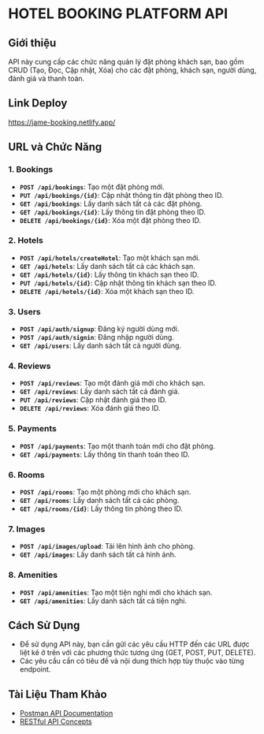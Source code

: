 # HOTEL BOOKING PLATFORM API

## Giới thiệu
API này cung cấp các chức năng quản lý đặt phòng khách sạn, bao gồm CRUD (Tạo, Đọc, Cập nhật, Xóa) cho các đặt phòng, khách sạn, người dùng, đánh giá và thanh toán.

## Link Deploy
https://jame-booking.netlify.app/

## URL và Chức Năng

### 1. **Bookings**
- **`POST /api/bookings`**: Tạo một đặt phòng mới.
- **`PUT /api/bookings/{id}`**: Cập nhật thông tin đặt phòng theo ID.
- **`GET /api/bookings`**: Lấy danh sách tất cả các đặt phòng.
- **`GET /api/bookings/{id}`**: Lấy thông tin đặt phòng theo ID.
- **`DELETE /api/bookings/{id}`**: Xóa một đặt phòng theo ID.

### 2. **Hotels**
- **`POST /api/hotels/createHotel`**: Tạo một khách sạn mới.
- **`GET /api/hotels`**: Lấy danh sách tất cả các khách sạn.
- **`GET /api/hotels/{id}`**: Lấy thông tin khách sạn theo ID.
- **`PUT /api/hotels/{id}`**: Cập nhật thông tin khách sạn theo ID.
- **`DELETE /api/hotels/{id}`**: Xóa một khách sạn theo ID.

### 3. **Users**
- **`POST /api/auth/signup`**: Đăng ký người dùng mới.
- **`POST /api/auth/signin`**: Đăng nhập người dùng.
- **`GET /api/users`**: Lấy danh sách tất cả người dùng.

### 4. **Reviews**
- **`POST /api/reviews`**: Tạo một đánh giá mới cho khách sạn.
- **`GET /api/reviews`**: Lấy danh sách tất cả đánh giá.
- **`PUT /api/reviews`**: Cập nhật đánh giá theo ID.
- **`DELETE /api/reviews`**: Xóa đánh giá theo ID.

### 5. **Payments**
- **`POST /api/payments`**: Tạo một thanh toán mới cho đặt phòng.
- **`GET /api/payments`**: Lấy thông tin thanh toán theo ID.

### 6. **Rooms**
- **`POST /api/rooms`**: Tạo một phòng mới cho khách sạn.
- **`GET /api/rooms`**: Lấy danh sách tất cả các phòng.
- **`GET /api/rooms/{id}`**: Lấy thông tin phòng theo ID.

### 7. **Images**
- **`POST /api/images/upload`**: Tải lên hình ảnh cho phòng.
- **`GET /api/images`**: Lấy danh sách tất cả hình ảnh.

### 8. **Amenities**
- **`POST /api/amenities`**: Tạo một tiện nghi mới cho khách sạn.
- **`GET /api/amenities`**: Lấy danh sách tất cả tiện nghi.

## Cách Sử Dụng
- Để sử dụng API này, bạn cần gửi các yêu cầu HTTP đến các URL được liệt kê ở trên với các phương thức tương ứng (GET, POST, PUT, DELETE).
- Các yêu cầu cần có tiêu đề và nội dung thích hợp tùy thuộc vào từng endpoint.

## Tài Liệu Tham Khảo
- [Postman API Documentation](https://learning.postman.com/docs/writing-scripts/intro-to-scripts/)
- [RESTful API Concepts](https://restfulapi.net/)

